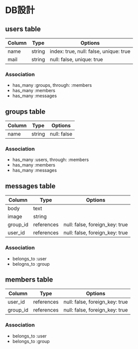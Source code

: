  # DB設計


 ## users table

 | Column |  Type  |   Options
 |--------|--------|---------------------------------------
 | name   | string | index: true, null: false, unique: true
 | mail   | string | null: false, unique: true

 ### Association

  - has_many :groups, through: :members
  - has_many :members
  - has_many :messages



 ## groups table

 |    Column    |  Type  |   Options
 |--------------|--------|------------------
 |     name     | string | null: false

 ### Association

  - has_many :users, through: :members
  - has_many :members
  - has_many :messages



 ## messages table

 |  Column  |   Type      |   Options
 |----------|-------------|--------------
 | body     | text        |
 | image    | string      |
 | group_id | references  | null: false, foreign_key: true
 | user_id  | references  | null: false, foreign_key: true

 ### Association

  - belongs_to :user
  - belogns_to :group



 ## members table

 |   Column   |   Type     |   Options
 |------------|------------|---------------------------------------
 | user_id    | references | null: false, foreign_key: true
 | group_id   | references | null: false, foreign_key: true

 ### Association

  - belongs_to :user
  - belongs_to :group

